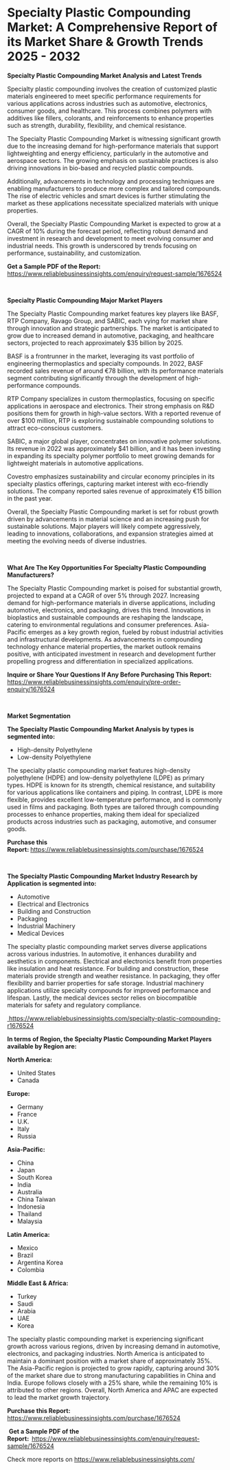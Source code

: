 <p><h1>Specialty Plastic Compounding Market: A Comprehensive Report of its Market Share & Growth Trends 2025 - 2032</h1></p><p><strong>Specialty Plastic Compounding Market Analysis and Latest Trends</strong></p>
<p><p>Specialty plastic compounding involves the creation of customized plastic materials engineered to meet specific performance requirements for various applications across industries such as automotive, electronics, consumer goods, and healthcare. This process combines polymers with additives like fillers, colorants, and reinforcements to enhance properties such as strength, durability, flexibility, and chemical resistance. </p><p>The Specialty Plastic Compounding Market is witnessing significant growth due to the increasing demand for high-performance materials that support lightweighting and energy efficiency, particularly in the automotive and aerospace sectors. The growing emphasis on sustainable practices is also driving innovations in bio-based and recycled plastic compounds. </p><p>Additionally, advancements in technology and processing techniques are enabling manufacturers to produce more complex and tailored compounds. The rise of electric vehicles and smart devices is further stimulating the market as these applications necessitate specialized materials with unique properties. </p><p>Overall, the Specialty Plastic Compounding Market is expected to grow at a CAGR of 10% during the forecast period, reflecting robust demand and investment in research and development to meet evolving consumer and industrial needs. This growth is underscored by trends focusing on performance, sustainability, and customization.</p></p>
<p><strong>Get a Sample PDF of the Report:&nbsp;</strong> <a href="https://www.reliablebusinessinsights.com/enquiry/request-sample/1676524?utm_campaign=3353&utm_medium=2&utm_source=Github&utm_content=ia&utm_term=01042025&utm_id=specialty-plastic-compounding">https://www.reliablebusinessinsights.com/enquiry/request-sample/1676524</a></p>
<p>&nbsp;</p>
<p><strong>Specialty Plastic Compounding Major Market Players</strong></p>
<p><p>The Specialty Plastic Compounding market features key players like BASF, RTP Company, Ravago Group, and SABIC, each vying for market share through innovation and strategic partnerships. The market is anticipated to grow due to increased demand in automotive, packaging, and healthcare sectors, projected to reach approximately $35 billion by 2025.</p><p>BASF is a frontrunner in the market, leveraging its vast portfolio of engineering thermoplastics and specialty compounds. In 2022, BASF recorded sales revenue of around €78 billion, with its performance materials segment contributing significantly through the development of high-performance compounds.</p><p>RTP Company specializes in custom thermoplastics, focusing on specific applications in aerospace and electronics. Their strong emphasis on R&D positions them for growth in high-value sectors. With a reported revenue of over $100 million, RTP is exploring sustainable compounding solutions to attract eco-conscious customers.</p><p>SABIC, a major global player, concentrates on innovative polymer solutions. Its revenue in 2022 was approximately $41 billion, and it has been investing in expanding its specialty polymer portfolio to meet growing demands for lightweight materials in automotive applications.</p><p>Covestro emphasizes sustainability and circular economy principles in its specialty plastics offerings, capturing market interest with eco-friendly solutions. The company reported sales revenue of approximately €15 billion in the past year.</p><p>Overall, the Specialty Plastic Compounding market is set for robust growth driven by advancements in material science and an increasing push for sustainable solutions. Major players will likely compete aggressively, leading to innovations, collaborations, and expansion strategies aimed at meeting the evolving needs of diverse industries.</p></p>
<p>&nbsp;</p>
<p><strong>What Are The Key Opportunities For Specialty Plastic Compounding Manufacturers?</strong></p>
<p><p>The Specialty Plastic Compounding market is poised for substantial growth, projected to expand at a CAGR of over 5% through 2027. Increasing demand for high-performance materials in diverse applications, including automotive, electronics, and packaging, drives this trend. Innovations in bioplastics and sustainable compounds are reshaping the landscape, catering to environmental regulations and consumer preferences. Asia-Pacific emerges as a key growth region, fueled by robust industrial activities and infrastructural developments. As advancements in compounding technology enhance material properties, the market outlook remains positive, with anticipated investment in research and development further propelling progress and differentiation in specialized applications.</p></p>
<p><strong>Inquire or Share Your Questions If Any Before Purchasing This Report:</strong> <a href="https://www.reliablebusinessinsights.com/enquiry/pre-order-enquiry/1676524?utm_campaign=3353&utm_medium=2&utm_source=Github&utm_content=ia&utm_term=01042025&utm_id=specialty-plastic-compounding">https://www.reliablebusinessinsights.com/enquiry/pre-order-enquiry/1676524</a></p>
<p>&nbsp;</p>
<p><strong>Market Segmentation</strong></p>
<p><strong>The Specialty Plastic Compounding Market Analysis by types is segmented into:</strong></p>
<p><ul><li>High-density Polyethylene</li><li>Low-density Polyethylene</li></ul></p>
<p><p>The specialty plastic compounding market features high-density polyethylene (HDPE) and low-density polyethylene (LDPE) as primary types. HDPE is known for its strength, chemical resistance, and suitability for various applications like containers and piping. In contrast, LDPE is more flexible, provides excellent low-temperature performance, and is commonly used in films and packaging. Both types are tailored through compounding processes to enhance properties, making them ideal for specialized products across industries such as packaging, automotive, and consumer goods.</p></p>
<p><strong>Purchase this Report:&nbsp;</strong><a href="https://www.reliablebusinessinsights.com/purchase/1676524?utm_campaign=3353&utm_medium=2&utm_source=Github&utm_content=ia&utm_term=01042025&utm_id=specialty-plastic-compounding">https://www.reliablebusinessinsights.com/purchase/1676524</a></p>
<p>&nbsp;</p>
<p><strong>The Specialty Plastic Compounding Market Industry Research by Application is segmented into:</strong></p>
<p><ul><li>Automotive</li><li>Electrical and Electronics</li><li>Building and Construction</li><li>Packaging</li><li>Industrial Machinery</li><li>Medical Devices</li></ul></p>
<p><p>The specialty plastic compounding market serves diverse applications across various industries. In automotive, it enhances durability and aesthetics in components. Electrical and electronics benefit from properties like insulation and heat resistance. For building and construction, these materials provide strength and weather resistance. In packaging, they offer flexibility and barrier properties for safe storage. Industrial machinery applications utilize specialty compounds for improved performance and lifespan. Lastly, the medical devices sector relies on biocompatible materials for safety and regulatory compliance.</p></p>
<p><a href="https://www.reliablebusinessinsights.com/specialty-plastic-compounding-r1676524?utm_campaign=3353&utm_medium=2&utm_source=Github&utm_content=ia&utm_term=01042025&utm_id=specialty-plastic-compounding">&nbsp;https://www.reliablebusinessinsights.com/specialty-plastic-compounding-r1676524</a></p>
<p><strong>In terms of Region, the Specialty Plastic Compounding Market Players available by Region are:</strong></p>
<p>
    <p> <strong> North America: </strong>
        <ul>
            <li>United States</li>
            <li>Canada</li>
        </ul>
        </p> 
    <p> <strong> Europe: </strong>
        <ul>
            <li>Germany</li>
            <li>France</li>
            <li>U.K.</li>
            <li>Italy</li>
            <li>Russia</li>
        </ul>
        </p> 
    <p> <strong> Asia-Pacific: </strong>
        <ul>
            <li>China</li>
            <li>Japan</li>
            <li>South Korea</li>
            <li>India</li>
            <li>Australia</li>
            <li>China Taiwan</li>
            <li>Indonesia</li>
            <li>Thailand</li>
            <li>Malaysia</li>
        </ul>
        </p> 
    <p> <strong> Latin America: </strong>
        <ul>
            <li>Mexico</li>
            <li>Brazil</li>
            <li>Argentina Korea</li>
            <li>Colombia</li>
        </ul>
        </p> 
    <p> <strong> Middle East & Africa: </strong>
        <ul>
            <li>Turkey</li>
            <li>Saudi</li>
            <li>Arabia</li>
            <li>UAE</li>
            <li>Korea</li>
        </ul>
    </p>
    </p>
<p><p>The specialty plastic compounding market is experiencing significant growth across various regions, driven by increasing demand in automotive, electronics, and packaging industries. North America is anticipated to maintain a dominant position with a market share of approximately 35%. The Asia-Pacific region is projected to grow rapidly, capturing around 30% of the market share due to strong manufacturing capabilities in China and India. Europe follows closely with a 25% share, while the remaining 10% is attributed to other regions. Overall, North America and APAC are expected to lead the market growth trajectory.</p></p>
<p><strong>Purchase this Report: </strong><a href="https://www.reliablebusinessinsights.com/purchase/1676524?utm_campaign=3353&utm_medium=2&utm_source=Github&utm_content=ia&utm_term=01042025&utm_id=specialty-plastic-compounding">https://www.reliablebusinessinsights.com/purchase/1676524</a></p>
<p>&nbsp;<strong>Get a Sample PDF of the Report:&nbsp;&nbsp;</strong><a href="https://www.reliablebusinessinsights.com/enquiry/request-sample/1676524?utm_campaign=3353&utm_medium=2&utm_source=Github&utm_content=ia&utm_term=01042025&utm_id=specialty-plastic-compounding">https://www.reliablebusinessinsights.com/enquiry/request-sample/1676524</a></p>
<p><strong></strong></p>
<p>Check more reports on <a href="https://www.reliablebusinessinsights.com/?utm_campaign=3353&utm_medium=2&utm_source=Github&utm_content=ia&utm_term=01042025&utm_id=specialty-plastic-compounding">https://www.reliablebusinessinsights.com/</a></p>